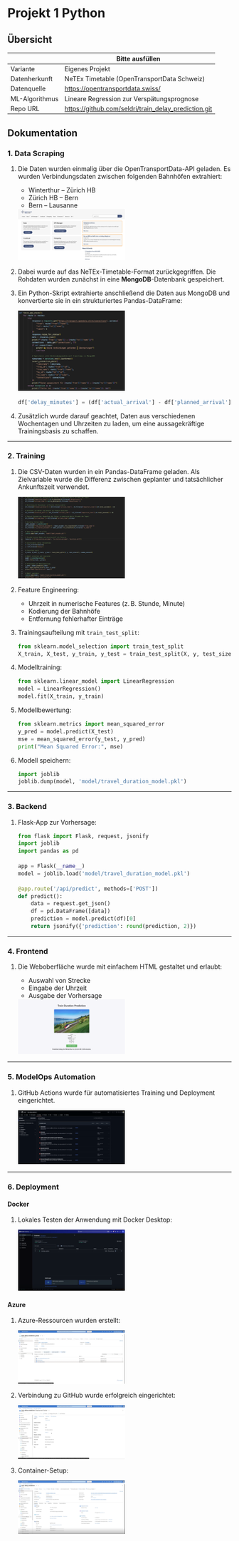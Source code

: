 
# Projekt 1 Python

## Übersicht

| | Bitte ausfüllen |
| -------- | ------- |
| Variante | Eigenes Projekt |
| Datenherkunft | NeTEx Timetable (OpenTransportData Schweiz) |
| Datenquelle | https://opentransportdata.swiss/ |
| ML-Algorithmus | Lineare Regression zur Verspätungsprognose |
| Repo URL | https://github.com/seldri/train_delay_prediction.git

## Dokumentation

### 1. Data Scraping

1. Die Daten wurden einmalig über die OpenTransportData-API geladen. Es wurden Verbindungsdaten zwischen folgenden Bahnhöfen extrahiert:
   - Winterthur – Zürich HB  
   - Zürich HB – Bern  
   - Bern – Lausanne

   <img src="images/OpenData.png" alt="OpenTransportData API" style="max-width: 50%; height: 50%;">

2. Dabei wurde auf das NeTEx-Timetable-Format zurückgegriffen. Die Rohdaten wurden zunächst in eine **MongoDB**-Datenbank gespeichert.

3. Ein Python-Skript extrahierte anschließend die Daten aus MongoDB und konvertierte sie in ein strukturiertes Pandas-DataFrame:

   <img src="images/FetchData.png" alt="Fetch aus API und Speicherung" style="max-width: 50%; height: 50%;">

   ```python
   df['delay_minutes'] = (df['actual_arrival'] - df['planned_arrival']).dt.total_seconds() / 60
   ```

4. Zusätzlich wurde darauf geachtet, Daten aus verschiedenen Wochentagen und Uhrzeiten zu laden, um eine aussagekräftige Trainingsbasis zu schaffen.

---

### 2. Training

1. Die CSV-Daten wurden in ein Pandas-DataFrame geladen. Als Zielvariable wurde die Differenz zwischen geplanter und tatsächlicher Ankunftszeit verwendet.

   <img src="images/DataTransform.png" alt="Feature Engineering & Modellaufbau" style="max-width: 50%; height: 50%;">

2. Feature Engineering:
   - Uhrzeit in numerische Features (z. B. Stunde, Minute)
   - Kodierung der Bahnhöfe
   - Entfernung fehlerhafter Einträge

3. Trainingsaufteilung mit `train_test_split`:

   ```python
   from sklearn.model_selection import train_test_split
   X_train, X_test, y_train, y_test = train_test_split(X, y, test_size=0.2, random_state=42)
   ```

4. Modelltraining:

   ```python
   from sklearn.linear_model import LinearRegression
   model = LinearRegression()
   model.fit(X_train, y_train)
   ```

5. Modellbewertung:

   ```python
   from sklearn.metrics import mean_squared_error
   y_pred = model.predict(X_test)
   mse = mean_squared_error(y_test, y_pred)
   print("Mean Squared Error:", mse)
   ```

6. Modell speichern:

   ```python
   import joblib
   joblib.dump(model, 'model/travel_duration_model.pkl')
   ```

---

### 3. Backend

1. Flask-App zur Vorhersage:

   ```python
   from flask import Flask, request, jsonify
   import joblib
   import pandas as pd

   app = Flask(__name__)
   model = joblib.load('model/travel_duration_model.pkl')

   @app.route('/api/predict', methods=['POST'])
   def predict():
       data = request.get_json()
       df = pd.DataFrame([data])
       prediction = model.predict(df)[0]
       return jsonify({'prediction': round(prediction, 2)})
   ```

---

### 4. Frontend

1. Die Weboberfläche wurde mit einfachem HTML gestaltet und erlaubt:
   - Auswahl von Strecke
   - Eingabe der Uhrzeit
   - Ausgabe der Vorhersage

   <img src="images/Frontend.png" alt="Frontend UI" style="max-width: 50%; height: 50%;">

---

### 5. ModelOps Automation

1. GitHub Actions wurde für automatisiertes Training und Deployment eingerichtet.

   <img src="images/GithubActions.png" alt="GitHub Actions Übersicht" style="max-width: 50%; height: 50%;">

---

### 6. Deployment

#### Docker

1. Lokales Testen der Anwendung mit Docker Desktop:

   <img src="images/DockerContainer.png" alt="Docker Container Ansicht" style="max-width: 50%; height: 50%;">

#### Azure

1. Azure-Ressourcen wurden erstellt:

   <img src="images/Azure.png" alt="Azure Ressourcenübersicht" style="max-width: 50%; height: 50%;">

2. Verbindung zu GitHub wurde erfolgreich eingerichtet:

   <img src="images/AzureConnection.png" alt="GitHub-Verbindung in Azure" style="max-width: 50%; height: 50%;">

3. Container-Setup:

   <img src="images/AzureContainer.png" alt="Azure Container Details" style="max-width: 50%; height: 50%;">
